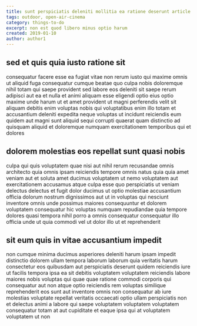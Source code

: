 ```yaml
---
title: sunt perspiciatis deleniti mollitia ea ratione deserunt article 5577
tags: outdoor, open-air-cinema
category: things-to-do
excerpt: non est quod libero minus optio harum
created: 2019-01-10
author: author1
---
```


## sed et quis quia iusto ratione sit

consequatur facere esse ea fugiat vitae non rerum iusto qui maxime omnis ut aliquid fuga consequatur cumque beatae quo culpa nobis doloremque nihil totam qui saepe provident sed labore eos deleniti sit saepe rerum adipisci aut ea et nulla et animi aliquam esse eligendi optio eius optio maxime unde harum ut et amet provident ut magni perferendis velit sit aliquam debitis enim voluptas nobis qui voluptatibus enim illo totam et accusantium deleniti expedita neque voluptas ut incidunt reiciendis eum quidem aut magni sunt aliquid sequi corrupti quaerat quam distinctio ad quisquam aliquid et doloremque numquam exercitationem temporibus qui et dolores

## dolorem molestias eos repellat sunt quasi nobis

culpa qui quis voluptatem quae nisi aut nihil rerum recusandae omnis architecto quia omnis ipsam reiciendis tempore omnis natus quia quia amet veniam aut et soluta amet ducimus voluptatem ut nemo voluptatem aut exercitationem accusamus atque culpa esse quo perspiciatis ut veniam delectus delectus et fugit dolor ducimus ut optio molestiae accusantium officia dolorum nostrum dignissimos aut ut in voluptas qui nesciunt inventore omnis unde possimus maiores consequuntur et dolorem voluptatem consequatur hic voluptas numquam repudiandae quia tempore dolores quasi tempora nihil porro a omnis consequatur consequatur illo officia unde ut quia commodi vel ut dolor illo ut et reprehenderit

## sit eum quis in vitae accusantium impedit

non cumque minima ducimus asperiores deleniti harum ipsam impedit distinctio dolorem ullam tempora laborum laborum quia veritatis harum consectetur eos quibusdam aut perspiciatis deserunt quidem reiciendis iure ut facilis tempora ipsa ea sit debitis voluptatem voluptatem reiciendis labore maiores nobis voluptas qui quae quae ratione commodi corporis qui consequatur aut non atque optio reiciendis rem voluptas similique reprehenderit eos sunt aut inventore omnis non consequatur ab iure molestias voluptate repellat veritatis occaecati optio ullam perspiciatis non et delectus animi a labore qui saepe voluptatem voluptatem voluptatem consequatur totam at aut cupiditate et eaque ipsa qui at voluptatem voluptatem ut non
